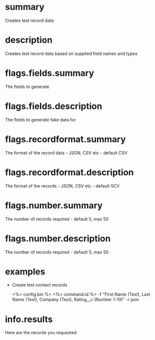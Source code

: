 # summary

Creates test record data

# description

Creates test record data based on supplied field names and types

# flags.fields.summary

The fields to generate

# flags.fields.description

The fields to generate fake data for

# flags.recordformat.summary

The format of the record data - JSON, CSV etc - default CSV

# flags.recordformat.description

The format of the records - JSON, CSV etc - default SCV

# flags.number.summary

The number of records required - default 5, max 50

# flags.number.description

The number of records required - default 5, max 50

# examples

- Create test contact records

  <%= config.bin %> <%= command.id %> -f "First Name (Text), Last Name (Text), Company (Text), Rating__c (Number 1-10)" -r json

# info.results

Here are the records you requested
